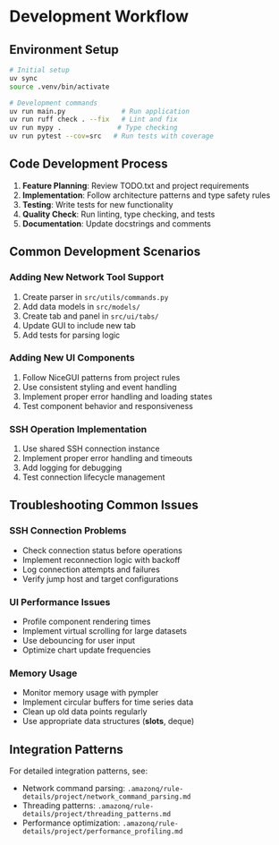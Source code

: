 # Development Workflow

## Environment Setup
```bash
# Initial setup
uv sync
source .venv/bin/activate

# Development commands
uv run main.py              # Run application
uv run ruff check . --fix   # Lint and fix
uv run mypy .              # Type checking
uv run pytest --cov=src   # Run tests with coverage
```

## Code Development Process
1. **Feature Planning**: Review TODO.txt and project requirements
2. **Implementation**: Follow architecture patterns and type safety rules
3. **Testing**: Write tests for new functionality
4. **Quality Check**: Run linting, type checking, and tests
5. **Documentation**: Update docstrings and comments

## Common Development Scenarios

### Adding New Network Tool Support
1. Create parser in `src/utils/commands.py`
2. Add data models in `src/models/`
3. Create tab and panel in `src/ui/tabs/`
4. Update GUI to include new tab
5. Add tests for parsing logic

### Adding New UI Components
1. Follow NiceGUI patterns from project rules
2. Use consistent styling and event handling
3. Implement proper error handling and loading states
4. Test component behavior and responsiveness

### SSH Operation Implementation
1. Use shared SSH connection instance
2. Implement proper error handling and timeouts
3. Add logging for debugging
4. Test connection lifecycle management

## Troubleshooting Common Issues

### SSH Connection Problems
- Check connection status before operations
- Implement reconnection logic with backoff
- Log connection attempts and failures
- Verify jump host and target configurations

### UI Performance Issues
- Profile component rendering times
- Implement virtual scrolling for large datasets
- Use debouncing for user input
- Optimize chart update frequencies

### Memory Usage
- Monitor memory usage with pympler
- Implement circular buffers for time series data
- Clean up old data points regularly
- Use appropriate data structures (__slots__, deque)

## Integration Patterns
For detailed integration patterns, see:
- Network command parsing: `.amazonq/rule-details/project/network_command_parsing.md`
- Threading patterns: `.amazonq/rule-details/project/threading_patterns.md`
- Performance optimization: `.amazonq/rule-details/project/performance_profiling.md`